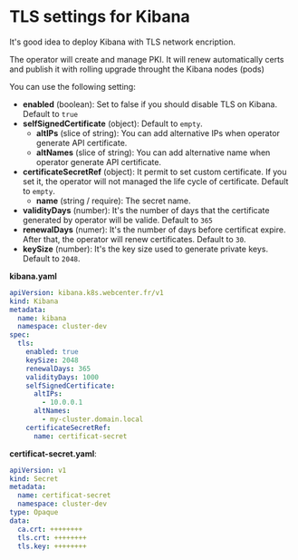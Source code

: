 # TLS settings for Kibana

It's good idea to deploy Kibana with TLS network encription.

The operator will create and manage PKI. It will renew automatically certs and publish it with rolling upgrade throught the Kibana nodes (pods)



You can use the following setting:
- **enabled** (boolean): Set to false if you should disable TLS on Kibana. Default to `true`
- **selfSignedCertificate** (object): Default to `empty`.
  - **altIPs** (slice of string): You can add alternative IPs when operator generate API certificate.
  - **altNames** (slice of string): You can add alternative name when operator generate API certificate.
- **certificateSecretRef** (object): It permit to set custom certificate. If you set it, the operator will not managed the life cycle of certificate. Default to `empty`.
    - **name** (string / require): The secret name.
- **validityDays** (number): It's the number of days that the certificate generated by operator will be valide. Default to `365`
- **renewalDays** (numer): It's the number of days before certificat expire. After that, the operator will renew certificates. Default to `30`.
- **keySize** (number): It's the key size used to generate private keys. Default to `2048`.

**kibana.yaml**
```yaml
apiVersion: kibana.k8s.webcenter.fr/v1
kind: Kibana
metadata:
  name: kibana
  namespace: cluster-dev
spec:
  tls:
    enabled: true
    keySize: 2048
    renewalDays: 365
    validityDays: 1000
    selfSignedCertificate:
      altIPs:
        - 10.0.0.1
      altNames:
        - my-cluster.domain.local
    certificateSecretRef:
      name: certificat-secret
```

**certificat-secret.yaml**:
```yaml
apiVersion: v1
kind: Secret
metadata:
  name: certificat-secret
  namespace: cluster-dev
type: Opaque
data:
  ca.crt: ++++++++
  tls.crt: ++++++++
  tls.key: ++++++++
```